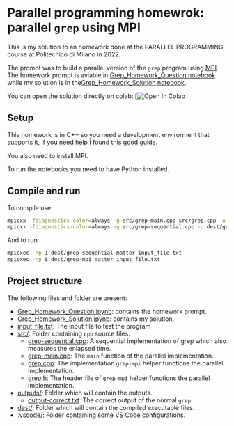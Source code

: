 # Parallel programming homewrok: parallel `grep` using MPI
This is my solution to an homework done at the PARALLEL PROGRAMMING course at Politecnico di Milano in 2022.

The prompt was to build a parallel version of the `grep` program using [MPI](https://www.open-mpi.org/).
The homework prompt is aviable in [Grep_Homework_Question notebook](Grep_Homework_Question.ipynb) while my solution is in the[Grep_Homework_Solution notebook](Grep_Homework_Solution.ipynb).

You can open the solution directly on colab: [![Open In Colab](https://colab.research.google.com/drive/1pJeTKclsDqKVQEQ73SSDkJffCRzFOho1?usp=sharing)

## Setup
This homework is in C++ so you need a development envirorment that supports it, if you need help I found [this good guide](https://code.visualstudio.com/docs/languages/cpp).

You also need to install MPI.

To run the notebooks you need to have Python installed.

## Compile and run
To compile use:
```bash
mpicxx -fdiagnostics-color=always -g src/grep-main.cpp src/grep.cpp -o dest/grep-mpi.exe
mpicxx -fdiagnostics-color=always -g src/grep-sequential.cpp -o dest/grep-sequential.exe
```

And to run:
```bash
mpiexec -np 1 dest/grep-sequential matter input_file.txt
mpiexec -np 8 dest/grep-mpi matter input_file.txt
```

## Project structure
The following files and folder are present:
- [Grep_Homework_Question.ipynb](Grep_Homework_Question.ipynb): contains the homework prompt.
- [Grep_Homework_Solution.ipynb](Grep_Homework_Solution.ipynb): contains my solution.
- [input_file.txt](input_file.txt): The input file to test the program
- [src/](src/): Folder containing `cpp` source files.
  - [grep-sequential.cpp](src/grep-sequential.cpp): A sequential implementation of grep which also measures the enlapsed time.
  - [grep-main.cpp](src/grep-main.cpp): The `main` function of the parallel implementation.
  - [grep.cpp](src/grep.cpp): The implementation `grep-mpi` helper functions the parallel implementation.
  - [grep.h](src/grep.h): The header file of `grep-mpi` helper functions the parallel implementation.
- [outputs/](outputs/): Folder which will contain the outputs.
  - [output-correct.txt](outputs/output-correct.txt): The correct output of the normal `grep`.
- [dest/](dest/): Folder which will contain the compiled executable files.
- [.vscode/](.vscode/): Folder containing some VS Code configurations.